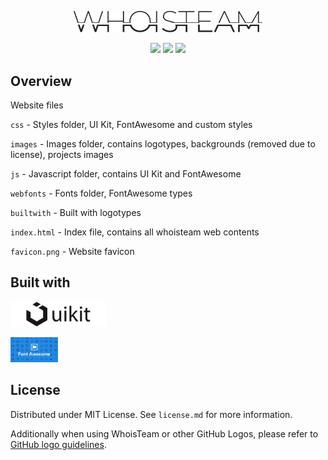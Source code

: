 <p align="center"><img width=60% src="https://github.com/whois-team/brand/blob/master/png/whoisteam_black.png"></p>

<p align="center"><a href="https://getuikit.com/"><img src="https://img.shields.io/badge/UI%20Kit-3.0.0%20rc24-blue.svg"></a>  <a href="https://fontawesome.com/"><img src="https://img.shields.io/badge/FontAwesome-5.5.0-blue.svg"></a>  <a href="https://opensource.org/licenses/MIT"><img src="https://img.shields.io/github/license/whois-team/website.svg?style=flat"></a></p>


## Overview

Website files

`css` - Styles folder, UI Kit, FontAwesome and custom styles

`images` - Images folder, contains logotypes, backgrounds (removed due to license), projects images

`js` - Javascript folder, contains UI Kit and FontAwesome

`webfonts` - Fonts folder, FontAwesome types

`builtwith` - Built with logotypes

`index.html` - Index file, contains all whoisteam web contents

`favicon.png` - Website favicon


## Built with

<a href="https://getuikit.com/"><img height=40px src="https://github.com/whois-team/website/blob/master/builtwith/uikit.png"></a>

<a href="https://fontawesome.com/"><img height=40px src="https://github.com/whois-team/website/blob/master/builtwith/fa.png"></a>


## License

Distributed under MIT License. See `license.md` for more information.

Additionally when using WhoisTeam or other GitHub Logos, please refer to [GitHub logo guidelines](https://github.com/logos).